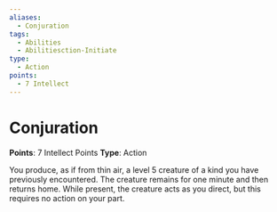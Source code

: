 ```yaml
---
aliases:
  - Conjuration
tags:
  - Abilities
  - Abilitiesction-Initiate
type:
  - Action
points:
  - 7 Intellect
---
```


# Conjuration

**Points**: 7 Intellect Points
**Type**: Action

You produce, as if from thin air, a level 5 creature of a kind you have previously encountered. The creature remains for one minute and then returns home. While present, the creature acts as you direct, but this requires no action on your part.
